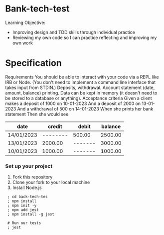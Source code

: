 # Bank-tech-test

Learning Objective:
- Improving design and TDD skills through individual practice
- Reviewing my own code so I can practice reflecting and improving my own work

# Specification
Requirements
You should be able to interact with your code via a REPL like IRB or Node. 
(You don't need to implement a command line interface that takes input from STDIN.)
Deposits, withdrawal.
Account statement (date, amount, balance) printing.
Data can be kept in memory (it doesn't need to be stored to a database or anything).
Acceptance criteria
Given a client makes a deposit of 1000 on 10-01-2023
And a deposit of 2000 on 13-01-2023
And a withdrawal of 500 on 14-01-2023
When she prints her bank statement
Then she would see

|    date  | credit | debit | balance |
|----------|--------|-------|---------|
|14/01/2023|--------| 500.00| 2500.00 |
|13/01/2023|2000.00 |-------| 3000.00 |
|10/01/2023|1000.00 |-------| 1000.00 |

### Set up your project

1. Fork this repository
2. Clone your fork to your local machine
3. Install Node.js
  ```
   ; cd back-tech-tes
   ; npm install
   ; npm init -y
   ; npm add jest
   ; npm install -g jest

   # Run our tests
   ; jest
   ```

